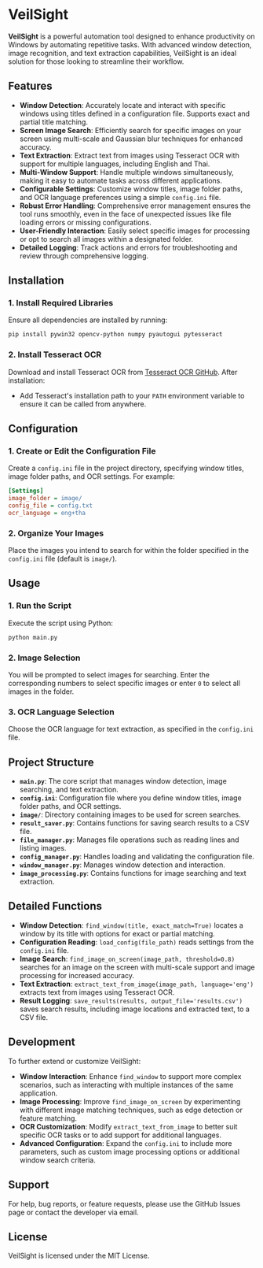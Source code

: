 # VeilSight

**VeilSight** is a powerful automation tool designed to enhance productivity on Windows by automating repetitive tasks. With advanced window detection, image recognition, and text extraction capabilities, VeilSight is an ideal solution for those looking to streamline their workflow.

## Features

- **Window Detection**: Accurately locate and interact with specific windows using titles defined in a configuration file. Supports exact and partial title matching.
- **Screen Image Search**: Efficiently search for specific images on your screen using multi-scale and Gaussian blur techniques for enhanced accuracy.
- **Text Extraction**: Extract text from images using Tesseract OCR with support for multiple languages, including English and Thai.
- **Multi-Window Support**: Handle multiple windows simultaneously, making it easy to automate tasks across different applications.
- **Configurable Settings**: Customize window titles, image folder paths, and OCR language preferences using a simple `config.ini` file.
- **Robust Error Handling**: Comprehensive error management ensures the tool runs smoothly, even in the face of unexpected issues like file loading errors or missing configurations.
- **User-Friendly Interaction**: Easily select specific images for processing or opt to search all images within a designated folder.
- **Detailed Logging**: Track actions and errors for troubleshooting and review through comprehensive logging.

## Installation

### 1. Install Required Libraries

Ensure all dependencies are installed by running:

```bash
pip install pywin32 opencv-python numpy pyautogui pytesseract
```

### 2. Install Tesseract OCR

Download and install Tesseract OCR from [Tesseract OCR GitHub](https://github.com/tesseract-ocr/tesseract). After installation:

- Add Tesseract's installation path to your `PATH` environment variable to ensure it can be called from anywhere.

## Configuration

### 1. Create or Edit the Configuration File

Create a `config.ini` file in the project directory, specifying window titles, image folder paths, and OCR settings. For example:

```ini
[Settings]
image_folder = image/
config_file = config.txt
ocr_language = eng+tha
```

### 2. Organize Your Images

Place the images you intend to search for within the folder specified in the `config.ini` file (default is `image/`).

## Usage

### 1. Run the Script

Execute the script using Python:

```bash
python main.py
```

### 2. Image Selection

You will be prompted to select images for searching. Enter the corresponding numbers to select specific images or enter `0` to select all images in the folder.

### 3. OCR Language Selection

Choose the OCR language for text extraction, as specified in the `config.ini` file.

## Project Structure

- **`main.py`**: The core script that manages window detection, image searching, and text extraction.
- **`config.ini`**: Configuration file where you define window titles, image folder paths, and OCR settings.
- **`image/`**: Directory containing images to be used for screen searches.
- **`result_saver.py`**: Contains functions for saving search results to a CSV file.
- **`file_manager.py`**: Manages file operations such as reading lines and listing images.
- **`config_manager.py`**: Handles loading and validating the configuration file.
- **`window_manager.py`**: Manages window detection and interaction.
- **`image_processing.py`**: Contains functions for image searching and text extraction.

## Detailed Functions

- **Window Detection**: `find_window(title, exact_match=True)` locates a window by its title with options for exact or partial matching.
- **Configuration Reading**: `load_config(file_path)` reads settings from the `config.ini` file.
- **Image Search**: `find_image_on_screen(image_path, threshold=0.8)` searches for an image on the screen with multi-scale support and image processing for increased accuracy.
- **Text Extraction**: `extract_text_from_image(image_path, language='eng')` extracts text from images using Tesseract OCR.
- **Result Logging**: `save_results(results, output_file='results.csv')` saves search results, including image locations and extracted text, to a CSV file.

## Development

To further extend or customize VeilSight:

- **Window Interaction**: Enhance `find_window` to support more complex scenarios, such as interacting with multiple instances of the same application.
- **Image Processing**: Improve `find_image_on_screen` by experimenting with different image matching techniques, such as edge detection or feature matching.
- **OCR Customization**: Modify `extract_text_from_image` to better suit specific OCR tasks or to add support for additional languages.
- **Advanced Configuration**: Expand the `config.ini` to include more parameters, such as custom image processing options or additional window search criteria.

## Support

For help, bug reports, or feature requests, please use the GitHub Issues page or contact the developer via email.

## License

VeilSight is licensed under the MIT License.
